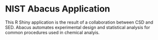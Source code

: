 # NIST Abacus Application

This R Shiny application is the result of a collaboration between CSD and SED. Abacus automates experimental design and statistical analysis for common procedures used in chemical analyis.
